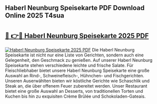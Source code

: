## Haberl Neunburg Speisekarte PDF Download Online 2025 T4sua

# <h2><a href="http://gce8fvp.nevu.top/?p=Haberl+Neunburg+Speisekarte">🔗 👉🔴 Haberl Neunburg Speisekarte 2025 PDF</a></h2>

[![Haberl Neunburg Speisekarte 2025 PDF](https://i.imgur.com/dBaPXMq.png)](http://gce8fvp.nevu.top/?p=Haberl+Neunburg+Speisekarte)
Die Haberl Neunburg Speisekarte ist nicht nur eine Liste von Gerichten, sondern auch eine Gelegenheit, den Geschmack zu genießen. Auf unserer Haberl Neunburg Speisekarte stehen verschiedene leichte und frische Salate. Für Fleischliebhaber bietet unsere Haberl Neunburg Speisekarte eine große Auswahl an Rind-, Schweinefleisch-, Hühnchen- und Fischgerichten. Unseren Auserwählten bieten wir köstliche Gerichte wie Schaschlik und Steak an, die über offenem Feuer zubereitet werden. Unser Restaurant bietet eine große Auswahl an Desserts, von traditionellen Torten und Kuchen bis hin zu exquisiten Crème Brûlée und Schokoladen-Gateais.
